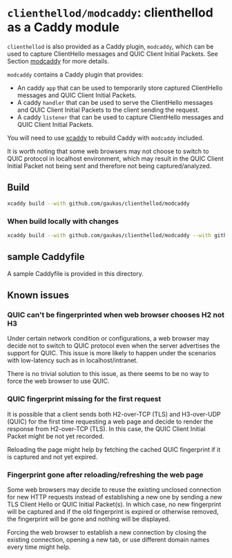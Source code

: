 # `clienthellod/modcaddy`: clienthellod as a Caddy module


`clienthellod` is also provided as a Caddy plugin, `modcaddy`, which can be used to capture ClientHello messages and QUIC Client Initial Packets. See Section [modcaddy](#modcaddy) for more details.

`modcaddy` contains a Caddy plugin that provides:
- An caddy `app` that can be used to temporarily store captured ClientHello messages and QUIC Client Initial Packets. 
- A caddy `handler` that can be used to serve the ClientHello messages and QUIC Client Initial Packets to the client sending the request. 
- A caddy `listener` that can be used to capture ClientHello messages and QUIC Client Initial Packets.

You will need to use [xcaddy](https://github.com/caddyserver/xcaddy) to rebuild Caddy with `modcaddy` included.

It is worth noting that some web browsers may not choose to switch to QUIC protocol in localhost environment, which may result in the QUIC Client Initial Packet not being sent and therefore not being captured/analyzed.

## Build 

```bash
xcaddy build --with github.com/gaukas/clienthellod/modcaddy
```

### When build locally with changes 

```bash
xcaddy build --with github.com/gaukas/clienthellod/modcaddy --with github.com/gaukas/clienthellod/=./
```

## sample Caddyfile

A sample Caddyfile is provided in this directory. 

## Known issues

### QUIC can't be fingerprinted when web browser chooses H2 not H3

Under certain network condition or configurations, a web browser may decide not to switch to QUIC protocol even when the server advertises the support for QUIC. This issue is more likely to happen under the scenarios with low-latency such as in localhost/intranet.

There is no trivial solution to this issue, as there seems to be no way to force the web browser to use QUIC.

### QUIC fingerprint missing for the first request

It is possible that a client sends both H2-over-TCP (TLS) and H3-over-UDP (QUIC) for the first time requesting a web page and decide to render the response from H2-over-TCP (TLS). In this case, the QUIC Client Initial Packet might be not yet recorded. 

Reloading the page might help by fetching the cached QUIC fingerprint if it is captured and not yet expired.

### Fingerprint gone after reloading/refreshing the web page

Some web browsers may decide to reuse the existing unclosed connection for new HTTP requests instead of establishing a new one by sending a new TLS Client Hello or QUIC Initial Packet(s). In which case, no new fingerprint will be captured and if the old fingerprint is expired or otherwise removed, the fingerprint will be gone and nothing will be displayed.

Forcing the web browser to establish a new connection by closing the existing connection, opening a new tab, or use different domain names every time might help. 